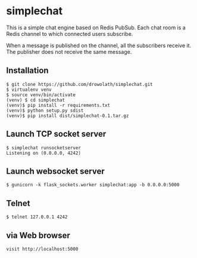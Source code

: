 # simplechat

This is a simple chat engine based on Redis PubSub.
Each chat room is a Redis channel to which connected users subscribe.

When a message is published on the channel, all the subscribers receive it.
The publisher does not receive the same message.

## Installation

```
$ git clone https://github.com/drowolath/simplechat.git
$ virtualenv venv
$ source venv/bin/activate
(venv) $ cd simplechat
(venv)$ pip install -r requirements.txt
(venv)$ python setup.py sdist
(venv)$ pip install dist/simplechat-0.1.tar.gz
```

## Launch TCP socket server

```
$ simplechat runsocketserver
Listening on (0.0.0.0, 4242)
```

## Launch websocket server

```
$ gunicorn -k flask_sockets.worker simplechat:app -b 0.0.0.0:5000
```

## Telnet

```
$ telnet 127.0.0.1 4242
```


## via Web browser

```
visit http://localhost:5000
```